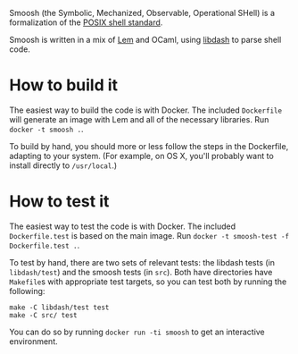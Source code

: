 Smoosh (the Symbolic, Mechanized, Observable, Operational SHell) is a formalization of the [POSIX shell standard](http://pubs.opengroup.org/onlinepubs/9699919799/utilities/contents.html).

Smoosh is written in a mix of [Lem](https://www.cl.cam.ac.uk/~pes20/lem/) and OCaml, using [libdash](https://github.com/mgree/libdash) to parse shell code.

# How to build it

The easiest way to build the code is with Docker. The included `Dockerfile` will generate an image with Lem and all of the necessary libraries. Run `docker -t smoosh .`.

To build by hand, you should more or less follow the steps in the Dockerfile, adapting to your system. (For example, on OS X, you'll probably want to install directly to `/usr/local`.)

# How to test it

The easiest way to test the code is with Docker. The included `Dockerfile.test` is based on the main image. Run `docker -t smoosh-test -f Dockerfile.test .`.

To test by hand, there are two sets of relevant tests: the libdash tests (in `libdash/test`) and the smoosh tests (in `src`). Both have directories have `Makefile`s with appropriate test targets, so you can test both by running the following:

```
make -C libdash/test test
make -C src/ test
```

You can do so by running `docker run -ti smoosh` to get an interactive environment.
